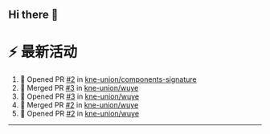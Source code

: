 ## Hi there 👋

<!--

**Here are some ideas to get you started:**

🙋‍♀️ A short introduction - what is your organization all about?
🌈 Contribution guidelines - how can the community get involved?
👩‍💻 Useful resources - where can the community find your docs? Is there anything else the community should know?
🍿 Fun facts - what does your team eat for breakfast?
🧙 Remember, you can do mighty things with the power of [Markdown](https://docs.github.com/github/writing-on-github/getting-started-with-writing-and-formatting-on-github/basic-writing-and-formatting-syntax)
-->


# ⚡ 最新活动

<!--START_SECTION:activity-->
1. 💪 Opened PR [#2](https://github.com/kne-union/components-signature/pull/2) in [kne-union/components-signature](https://github.com/kne-union/components-signature)
2. 🎉 Merged PR [#3](https://github.com/kne-union/wuye/pull/3) in [kne-union/wuye](https://github.com/kne-union/wuye)
3. 💪 Opened PR [#3](https://github.com/kne-union/wuye/pull/3) in [kne-union/wuye](https://github.com/kne-union/wuye)
4. 🎉 Merged PR [#2](https://github.com/kne-union/wuye/pull/2) in [kne-union/wuye](https://github.com/kne-union/wuye)
5. 💪 Opened PR [#2](https://github.com/kne-union/wuye/pull/2) in [kne-union/wuye](https://github.com/kne-union/wuye)
<!--END_SECTION:activity-->

---
